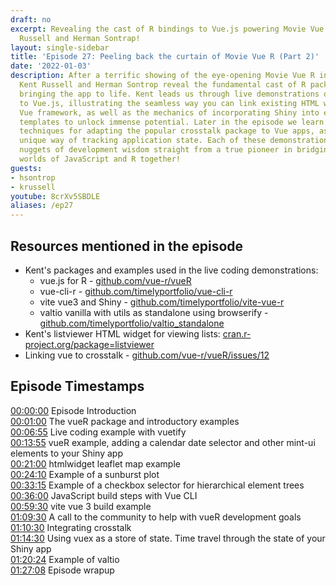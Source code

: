 ```yaml
---
draft: no
excerpt: Revealing the cast of R bindings to Vue.js powering Movie Vue R with Kent
  Russell and Herman Sontrap!
layout: single-sidebar
title: 'Episode 27: Peeling back the curtain of Movie Vue R (Part 2)'
date: '2022-01-03'
description: After a terrific showing of the eye-opening Movie Vue R in episode 26,
  Kent Russell and Herman Sontrop reveal the fundamental cast of R packages and workflows
  bringing the app to life. Kent leads us through live demonstrations of his R packages  binding
  to Vue.js, illustrating the seamless way you can link existing HTML widgets to the
  Vue framework, as well as the mechanics of incorporating Shiny into existing Vue
  templates to unlock immense potential. Later in the episode we learn revolutionary
  techniques for adapting the popular crosstalk package to Vue apps, as well as a
  unique way of tracking application state. Each of these demonstrations reveal many
  nuggets of development wisdom straight from a true pioneer in bridging the amazing
  worlds of JavaScript and R together!
guests:
- hsontrop
- krussell
youtube: 8crXv5SBDLE
aliases: /ep27
---
```


## Resources mentioned in the episode

+ Kent's packages and examples used in the live coding demonstrations:
  + vue.js for R - [github.com/vue-r/vueR](https://github.com/vue-r/vueR)
  + vue-cli-r - [github.com/timelyportfolio/vue-cli-r](https://github.com/timelyportfolio/vue-cli-r)
  + vite vue3 and Shiny - [github.com/timelyportfolio/vite-vue-r](https://github.com/timelyportfolio/vite-vue-r)
  + valtio vanilla with utils as standalone using browserify - [github.com/timelyportfolio/valtio_standalone](https://github.com/timelyportfolio/valtio_standalone)
+ Kent's listviewer HTML widget for viewing lists: [cran.r-project.org/package=listviewer](https://cran.r-project.org/package=listviewer)
+ Linking vue to crosstalk - [github.com/vue-r/vueR/issues/12](https://github.com/vue-r/vueR/issues/12)

## Episode Timestamps

[00:00:00](https://youtube.com/watch?v=8crXv5SBDLE&t=0s) Episode Introduction </br>
[00:01:00](https://youtube.com/watch?v=8crXv5SBDLE&t=60s) The vueR package and introductory examples </br>
[00:06:55](https://youtube.com/watch?v=8crXv5SBDLE&t=415s) Live coding example with vuetify </br>
[00:13:55](https://youtube.com/watch?v=8crXv5SBDLE&t=835s) vueR example, adding a calendar date selector and other mint-ui elements to your Shiny app </br>
[00:21:00](https://youtube.com/watch?v=8crXv5SBDLE&t=1260s) htmlwidget leaflet map example </br>
[00:24:10](https://youtube.com/watch?v=8crXv5SBDLE&t=1450s) Example of a sunburst plot </br>
[00:33:15](https://youtube.com/watch?v=8crXv5SBDLE&t=1995s) Example of a checkbox selector for hierarchical element trees </br>
[00:36:00](https://youtube.com/watch?v=8crXv5SBDLE&t=2160s) JavaScript build steps with Vue CLI </br>
[00:59:30](https://youtube.com/watch?v=8crXv5SBDLE&t=3570s) vite vue 3 build example </br>
[01:09:30](https://youtube.com/watch?v=8crXv5SBDLE&t=4170s) A call to the community to help with vueR development goals </br>
[01:10:30](https://youtube.com/watch?v=8crXv5SBDLE&t=4230s) Integrating crosstalk </br>
[01:14:30](https://youtube.com/watch?v=8crXv5SBDLE&t=4470s) Using vuex as a store of state. Time travel through the state of your Shiny app </br>
[01:20:24](https://youtube.com/watch?v=8crXv5SBDLE&t=4824s) Example of valtio </br>
[01:27:08](https://youtube.com/watch?v=8crXv5SBDLE&t=5228s) Episode wrapup </br>
